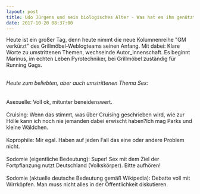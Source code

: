 ```yaml
---
layout: post
title: Udo Jürgens und sein biologisches Alter - Was hat es ihm genützt? Jetzt ist er tot.
date: 2017-10-20 08:37:00
---
```


Heute ist ein großer Tag, denn heute nimmt die neue Kolumnenreihe "GM verkürzt" des Grillmöbel-Weblogteams seinen Anfang.
Mit dabei: Klare Worte zu umstrittenen Themen, wechselnde Autor\_innenschaft. Es beginnt Marinus, im echten Leben Pyrotechniker, bei Grillmöbel zuständig für Running Gags.<br><br>

*Heute zum beliebten, aber auch umstrittenen Thema Sex:* <br>
<br><br>
Asexuelle: Voll ok, mitunter beneidenswert.<br><br>
Cruising: Wenn das stimmt, was über Cruising geschrieben wird, wie zur Hölle kann ich noch nie jemanden dabei erwischt haben?Ich mag Parks und kleine Wäldchen.<br><br>
Koprophile: Mir egal. Haben auf jeden Fall das eine oder andere Problem nicht.<br><br>
Sodomie (eigentliche Bedeutung): Super! Sex mit dem Ziel der Fortpflanzung nutzt Deutschland (Volkskörper). Bitte aufhören!<br><br>
Sodomie (aktuelle deutsche Bedeutung gemäß Wikipedia): Debatte voll mit Wirrköpfen. Man muss nicht alles in der Öffentlichkeit diskutieren.<br><br>

